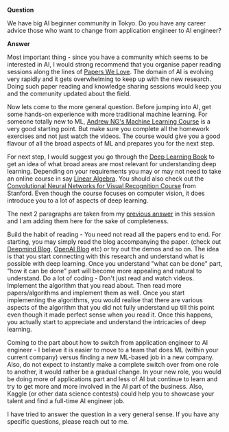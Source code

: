 **Question**

We have big AI beginner community in Tokyo. Do you have any career advice those who want to change from application engineer to AI engineer?

**Answer**

Most important thing -  since you have a community which seems to be interested in AI, I would strong recommend that you organise paper reading sessions along the lines of [Papers We Love](http://paperswelove.org/). The domain of AI is evolving very rapidly and it gets overwhelming to keep up with the new research. Doing such paper reading and knowledge sharing sessions would keep you and the community updated about the field.

Now lets come to the more general question.
Before jumping into AI, get some hands-on experience with more traditional machine learning. For someone totally new to ML, [Andrew NG's Machine Learning Course](https://www.coursera.org/learn/machine-learning) is a very good starting point.  But make sure you complete all the homework exercises and not just watch the videos. The course would give you a good flavour of all the broad aspects of ML and prepares you for the next step.

For next step, I would suggest you go through the [Deep Learning Book](http://www.deeplearningbook.org/) to get an idea of what broad areas are most relevant for understanding deep learning. Depending on your requirements you may or may not need to take an online course in say [Linear Algebra](https://ocw.mit.edu/courses/mathematics/18-06-linear-algebra-spring-2010/). You should also check out the [Convolutional Neural Networks for Visual Recognition Course](http://cs231n.stanford.edu/) from Stanford. Even though the course focuses on computer vision, it does introduce you to a lot of aspects of deep learning.

The next 2 paragraphs are taken from my [previous answer](https://www.commonlounge.com/discussion/afdf4715a6064dbead77fa417c9b1145/all/ce7a610700d94e95ac194c3003e9c230?ref=link-user-share-c7c985bf4d3e4484a9e5f0bb4a95da12) in this session and I am adding them here for the sake of completeness.

Build the habit of reading  - You need not read all the papers end to end. For starting, you may simply read the blog accompanying the paper. (check out [Deepmind Blog](https://deepmind.com/blog/), [OpenAI Blog](https://blog.openai.com/) etc) or try out the demos and so on. The idea is that you start connecting with this research and understand what is possible with deep learning. Once you understand "what can be done" part, "how it can be done" part will become more appealing and natural to understand. 
Do a lot of coding - Don't just read and watch videos. Implement the algorithm that you read about. Then read more papers/algorithms and implement them as well. Once you start implementing the algorithms, you would realise that there are various aspects of the algorithm that you did not fully understand up till this point even though it made perfect sense when you read it. Once this happens, you actually start to appreciate and understand the intricacies of deep learning.

Coming to the part about how to switch from application engineer to AI engineer - I believe it is easier to move to a team that does ML (within your current company) versus finding a new ML-based job in a new company. Also, do not expect to instantly make a complete switch over from one role to another, it would rather be a gradual change. In your new role, you would be doing more of applications part and less of AI but continue to learn and try to get more and more involved in the AI part of the business. Also, Kaggle (or other data science contests) could help you to showcase your talent and find a full-time AI engineer job.

I have tried to answer the question in a very general sense. If you have any specific questions, please reach out to me.